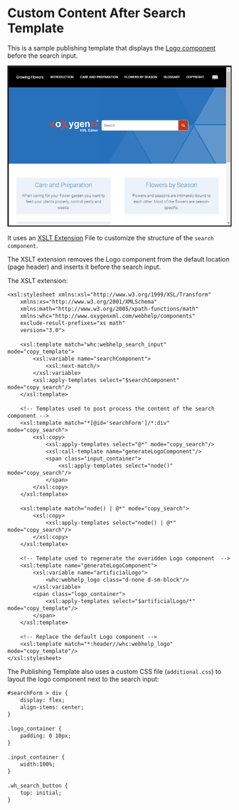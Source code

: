 # Custom Content After Search Template

This is a sample publishing template that displays the [Logo component](https://www.oxygenxml.com/doc/versions/22.1/ug-webhelp-responsive/topics/webhelp-customization-add-image-to-title.html) before the search input.

![Output Sample](logo-before-search.png)

It uses an 
[XSLT Extension](https://www.oxygenxml.com/doc/versions/22.1/ug-webhelp-responsive/topics/whr-responsive-override-xslt-dita-xslt-import.html) File to customize the structure of the `search component`.

The XSLT extension removes the Logo component from the default location (page header) and inserts it before the search input. 

The XSLT extension:
```
<xsl:stylesheet xmlns:xsl="http://www.w3.org/1999/XSL/Transform"
    xmlns:xs="http://www.w3.org/2001/XMLSchema"
    xmlns:math="http://www.w3.org/2005/xpath-functions/math"
    xmlns:whc="http://www.oxygenxml.com/webhelp/components"
    exclude-result-prefixes="xs math"
    version="3.0">
    
    <xsl:template match="whc:webhelp_search_input" mode="copy_template">
        <xsl:variable name="searchComponent">
            <xsl:next-match/>
        </xsl:variable>
        <xsl:apply-templates select="$searchComponent" mode="copy_search"/>
    </xsl:template>
    
    <!-- Templates used to post process the content of the search component -->
    <xsl:template match="*[@id='searchForm']/*:div" mode="copy_search">
        <xsl:copy>
            <xsl:apply-templates select="@*" mode="copy_search"/>
            <xsl:call-template name="generateLogoComponent"/>
            <span class="input_container">
                <xsl:apply-templates select="node()" mode="copy_search"/>
            </span>
        </xsl:copy>
    </xsl:template>
    
    <xsl:template match="node() | @*" mode="copy_search">
        <xsl:copy>
            <xsl:apply-templates select="node() | @*" mode="copy_search"/>
        </xsl:copy>
    </xsl:template>
    
    <!-- Template used to regenerate the overidden Logo component  -->
    <xsl:template name="generateLogoComponent">
        <xsl:variable name="artificialLogo">
            <whc:webhelp_logo class="d-none d-sm-block"/>
        </xsl:variable>
        <span class="logo_container">
            <xsl:apply-templates select="$artificialLogo/*"  mode="copy_template"/>
        </span>
    </xsl:template>
    
    <!-- Replace the default Logo component -->
    <xsl:template match="*:header//whc:webhelp_logo" mode="copy_template"/>
</xsl:stylesheet>
```

The Publishing Template also uses a custom CSS file (`additional.css`) to layout the logo component next to the search input:
```
#searchForm > div {
    display: flex;
    align-items: center;
}

.logo_container {
    padding: 0 10px;
}

.input_container {
    width:100%;
}

.wh_search_button {
    top: initial;
}
```


